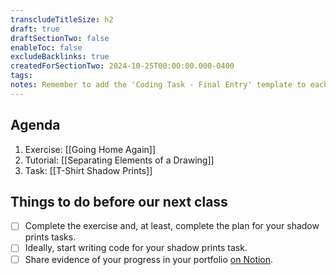 ```yaml
---
transcludeTitleSize: h2
draft: true
draftSectionTwo: false
enableToc: false
excludeBacklinks: true
createdForSectionTwo: 2024-10-25T00:00:00.000-0400
tags:
notes: Remember to add the 'Coding Task - Final Entry' template to each student's portfolio on Notion before this class. After the Going Home Again exercise, add the link to the example code.
---
```

## Agenda
1. Exercise: [[Going Home Again]]
2. Tutorial: [[Separating Elements of a Drawing]]
3. Task: [[T-Shirt Shadow Prints]]
## Things to do before our next class
- [ ] Complete the exercise and, at least, complete the plan for your shadow prints tasks.
- [ ] Ideally, start writing code for your shadow prints task.
- [ ] Share evidence of your progress in your portfolio [on Notion](https://notion.so).